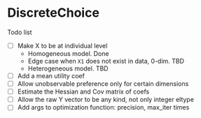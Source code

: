 # DiscreteChoice

Todo list

- [ ] Make X to be at individual level
  - Homogeneous model. Done
  - Edge case when `X1` does not exist in data, 0-dim. TBD
  - Heterogeneous model. TBD
- [ ] Add a mean utility coef
- [ ] Allow unobservable preference only for certain dimensions
- [ ] Estimate the Hessian and Cov matrix of coefs
- [ ] Allow the raw Y vector to be any kind, not only integer eltype
- [ ] Add args to optimization function: precision, max_iter times